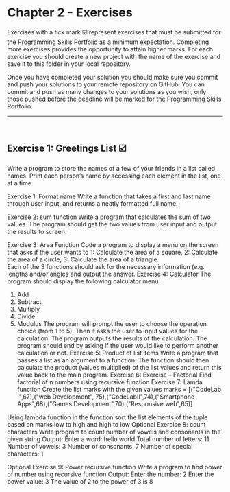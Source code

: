 # Chapter 2 - Exercises
Exercises with a tick mark ☑️ represent exercises that must be submitted for the Programming Skills Portfolio as a minimum expectation. Completing more exercises provides the opportunity to attain higher marks. For each exercise you should create a new project with the name of the exercise and save it to this folder in your local repository.

Once you have completed your solution you should make sure you commit and push your solutions to your remote repository on GitHub. You can commit and push as many changes to your solutions as you wish, only those pushed before the deadline will be marked for the Programming Skills Portfolio.

---
&nbsp;

## Exercise 1: Greetings List ☑️ 

Write a program to store the names of a few of your friends in a list called names. Print each person’s name by accessing each element in the list, one at a time. 
&nbsp;
&nbsp;

Exercise 1: Format name
Write a function that takes a first and last name through user input, and returns a neatly formatted full name. 

Exercise 2: sum function
Write a program that calculates the sum of two values. The program should get the two values from user input and output the results to screen.


Exercise 3: Area Function
Code a program to display a menu on the screen that asks if the user wants to
1: Calculate the area of a square,
2: Calculate the area of a circle,
3: Calculate the area of a triangle.  
Each of the 3 functions should ask for the necessary information (e.g. lengths and/or angles and output the answer.
Exercise 4: Calculator
The program should display the following calculator menu:
1. Add
2. Subtract
3. Multiply
4. Divide
5. Modulus
The program will prompt the user to choose the operation choice (from 1 to 5). Then it asks the user to input values for the calculation. The program outputs the results of the calculation. The program should end by asking if the user would like to perform another calculation or not.
Exercise 5: Product of list items
Write a program that passes a list as an argument to a function. The function should then calculate the product (values multiplied) of the list values and return this value back to the main program.
Exercise 6: Exercise – Factorial
Find factorial of n numbers using recursive function
Exercise 7: Lamda function
Create the list marks with the given values
marks = [("CodeLab I",67),("web Development", 75),("CodeLabII",74),("Smartphone Apps",68),("Games Development",70),("Responsive web",65)]
 
Using lambda function in the function sort the list elements of the tuple based on marks low to high and high to low
Optional Exercise 8: count characters
Write program to count number of vowels and consonants in the given string
Output:
Enter a word: hello world
Total number of letters: 11
Number of vowels:  3
Number of consonants:  7
Number of special characters:  1
 
Optional Exercise 9: Power recursive function
Write a program to find power of number using recursive function
Output: 
Enter the number: 2
Enter the power value: 3
The value of 2 to the power of 3 is 8
